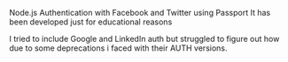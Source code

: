Node.js Authentication with Facebook and Twitter using Passport
It has been developed just for educational reasons

I tried to include Google and LinkedIn auth but struggled to figure out how due to some deprecations i faced with their AUTH versions.
